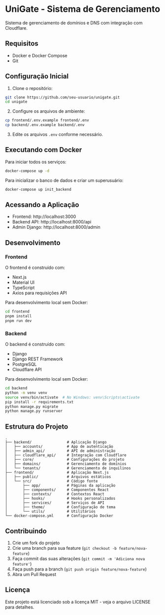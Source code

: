 # UniGate - Sistema de Gerenciamento

Sistema de gerenciamento de domínios e DNS com integração com Cloudflare.

## Requisitos

- Docker e Docker Compose
- Git

## Configuração Inicial

1. Clone o repositório:

```bash
git clone https://github.com/seu-usuario/unigate.git
cd unigate
```

2. Configure os arquivos de ambiente:

```bash
cp frontend/.env.example frontend/.env
cp backend/.env.example backend/.env
```

3. Edite os arquivos `.env` conforme necessário.

## Executando com Docker

Para iniciar todos os serviços:

```bash
docker-compose up -d
```

Para inicializar o banco de dados e criar um superusuário:

```bash
docker-compose up init_backend
```

## Acessando a Aplicação

- Frontend: http://localhost:3000
- Backend API: http://localhost:8000/api
- Admin Django: http://localhost:8000/admin

## Desenvolvimento

### Frontend

O frontend é construído com:

- Next.js
- Material UI
- TypeScript
- Axios para requisições API

Para desenvolvimento local sem Docker:

```bash
cd frontend
pnpm install
pnpm run dev
```

### Backend

O backend é construído com:

- Django
- Django REST Framework
- PostgreSQL
- Cloudflare API

Para desenvolvimento local sem Docker:

```bash
cd backend
python -m venv venv
source venv/bin/activate  # No Windows: venv\Scripts\activate
pip install -r requirements.txt
python manage.py migrate
python manage.py runserver
```

## Estrutura do Projeto

```
.
├── backend/                # Aplicação Django
│   ├── accounts/           # App de autenticação
│   ├── admin_api/          # API de administração
│   ├── cloudflare_api/     # Integração com Cloudflare
│   ├── core/               # Configurações do projeto
│   ├── domains/            # Gerenciamento de domínios
│   └── tenants/            # Gerenciamento de inquilinos
├── frontend/               # Aplicação Next.js
│   ├── public/             # Arquivos estáticos
│   └── src/                # Código fonte
│       ├── app/            # Páginas da aplicação
│       ├── components/     # Componentes React
│       ├── contexts/       # Contextos React
│       ├── hooks/          # Hooks personalizados
│       ├── services/       # Serviços de API
│       ├── theme/          # Configuração de tema
│       └── utils/          # Utilitários
└── docker-compose.yml      # Configuração Docker
```

## Contribuindo

1. Crie um fork do projeto
2. Crie uma branch para sua feature (`git checkout -b feature/nova-feature`)
3. Faça commit das suas alterações (`git commit -m 'Adiciona nova feature'`)
4. Faça push para a branch (`git push origin feature/nova-feature`)
5. Abra um Pull Request

## Licença

Este projeto está licenciado sob a licença MIT - veja o arquivo LICENSE para detalhes.